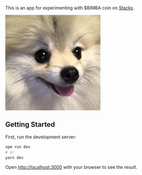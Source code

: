This is an app for experimenting with $BIMBA coin on [Stacks](https://stacks.org/).

![Bimba](public/images/bimba-small.jpeg)

## Getting Started

First, run the development server:

```bash
npm run dev
# or
yarn dev
```

Open [http://localhost:3000](http://localhost:3000) with your browser to see the result.